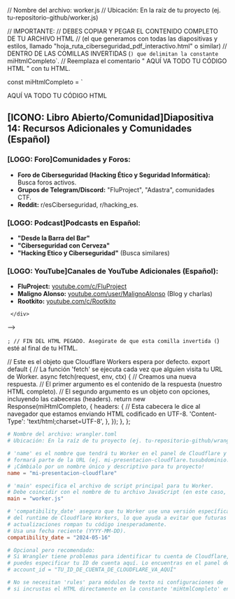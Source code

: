 // Nombre del archivo: worker.js
// Ubicación: En la raíz de tu proyecto (ej. tu-repositorio-github/worker.js)

// IMPORTANTE:
// DEBES COPIAR Y PEGAR EL CONTENIDO COMPLETO DE TU ARCHIVO HTML
// (el que generamos con todas las diapositivas y estilos, llamado "hoja_ruta_ciberseguridad_pdf_interactivo.html" o similar)
// DENTRO DE LAS COMILLAS INVERTIDAS (`) que delimitan la constante `miHtmlCompleto`.
// Reemplaza el comentario " AQUÍ VA TODO TU CÓDIGO HTML " con tu HTML.

const miHtmlCompleto = `

 AQUÍ VA TODO TU CÓDIGO HTML 
 <div class="slide slide-theme-resources">
            <h2><span class="icon-placeholder">[ICONO: Libro Abierto/Comunidad]</span>Diapositiva 14: Recursos Adicionales y Comunidades (Español)</h2>
            <h3><span class="logo-placeholder">[LOGO: Foro]</span>Comunidades y Foros:</h3>
            <ul>
                <li><strong>Foro de Ciberseguridad (Hacking Ético y Seguridad Informática):</strong> Busca foros activos.</li>
                <li><strong>Grupos de Telegram/Discord:</strong> "FluProject", "Adastra", comunidades CTF.</li>
                <li><strong>Reddit:</strong> r/esCiberseguridad, r/hacking_es.</li>
            </ul>
            <h3><span class="logo-placeholder">[LOGO: Podcast]</span>Podcasts en Español:</h3>
            <ul>
                <li><strong>"Desde la Barra del Bar"</strong></li>
                <li><strong>"Ciberseguridad con Cerveza"</strong></li>
                <li><strong>"Hacking Etico y Ciberseguridad"</strong> (Busca similares)</li>
            </ul>
            <h3><span class="logo-placeholder">[LOGO: YouTube]</span>Canales de YouTube Adicionales (Español):</h3>
            <ul>
                <li><strong>FluProject:</strong> <a href="https://www.youtube.com/@FluProject" target="_blank">youtube.com/c/FluProject</a></li>
                <li><strong>Maligno Alonso:</strong> <a href="https://www.youtube.com/@MalignoAlonso" target="_blank">youtube.com/user/MalignoAlonso</a> (Blog y charlas)</li>
                <li><strong>Rootkito:</strong> <a href="https://www.youtube.com/@Rootkito" target="_blank">youtube.com/c/Rootkito</a></li>
            </ul>
        </div>

     </div>
 </body>
 </html>
 -->

`; // FIN DEL HTML PEGADO. Asegúrate de que esta comilla invertida (`) esté al final de tu HTML.

// Este es el objeto que Cloudflare Workers espera por defecto.
export default {
  // La función 'fetch' se ejecuta cada vez que alguien visita tu URL de Worker.
  async fetch(request, env, ctx) {
    // Creamos una nueva respuesta.
    // El primer argumento es el contenido de la respuesta (nuestro HTML completo).
    // El segundo argumento es un objeto con opciones, incluyendo las cabeceras (headers).
    return new Response(miHtmlCompleto, {
      headers: {
        // Esta cabecera le dice al navegador que estamos enviando HTML codificado en UTF-8.
        'Content-Type': 'text/html;charset=UTF-8',
      },
    });
  },
};
```toml
# Nombre del archivo: wrangler.toml
# Ubicación: En la raíz de tu proyecto (ej. tu-repositorio-github/wrangler.toml)

# 'name' es el nombre que tendrá tu Worker en el panel de Cloudflare y
# formará parte de la URL (ej. mi-presentacion-cloudflare.tusubdominio.workers.dev).
# ¡Cámbialo por un nombre único y descriptivo para tu proyecto!
name = "mi-presentacion-cloudflare"

# 'main' especifica el archivo de script principal para tu Worker.
# Debe coincidir con el nombre de tu archivo JavaScript (en este caso, worker.js).
main = "worker.js"

# 'compatibility_date' asegura que tu Worker use una versión específica
# del runtime de Cloudflare Workers, lo que ayuda a evitar que futuras
# actualizaciones rompan tu código inesperadamente.
# Usa una fecha reciente (YYYY-MM-DD).
compatibility_date = "2024-05-16"

# Opcional pero recomendado:
# Si Wrangler tiene problemas para identificar tu cuenta de Cloudflare,
# puedes especificar tu ID de cuenta aquí. Lo encuentras en el panel de Cloudflare.
# account_id = "TU_ID_DE_CUENTA_DE_CLOUDFLARE_VA_AQUÍ"

# No se necesitan 'rules' para módulos de texto ni configuraciones de 'site'
# si incrustas el HTML directamente en la constante 'miHtmlCompleto' en worker.js.
